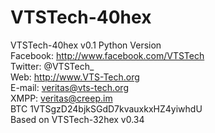 # VTSTech-40hex

VTSTech-40hex v0.1 Python Version     
Facebook: http://www.facebook.com/VTSTech        
Twitter: @VTSTech_                    
Web: http://www.VTS-Tech.org                 
E-mail: veritas@vts-tech.org          
XMPP: veritas@creep.im                
BTC 1VTSgzD24bjkSGdD7kvauxkxHZ4yiwhdU                
Based on VTSTech-32hex v0.34
